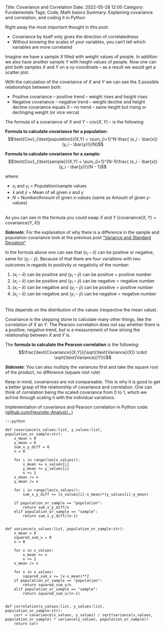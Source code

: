 Title: Covariance and Correlation
Date: 2022-05-28 12:00
Category: Fundamentals
Tags: Code, Math basics
Summary: Explaining covariance and correlation, and coding it in Python

Right away the most important thought in this post:<br>
- Covariance by itself only gives the direction of correlatedness<br>
- Without knowing the scales of your variables, you can’t tell which variables are more correlated

Imagine we have a sample $X$ filled with weight values of people. In addition we also have another sample $Y$ with height values of people. Now one can plot both samples $X$ and $Y$ on a xy-coordinate – as a result we would get a scatter plot.

With the calculation of the covariance of $X$ and $Y$ we can see the 3 possible relationships between both:<br>
- Positive covariance – positive trend – weight rises and height rises<br>
- Negative covariance – negative trend  – weight decline and height decline covariance equals 0 – no trend – same height but rising or declinging weight (or vice verca)

The formula of a covariance of $X$ and $Y$ – $\text{cov}(X,Y)$ – is the following:

**Formula to calculate covariance for a population:**<br>
$$\text{Cov}_{\text{population}}(X,Y) = \sum_{i=1}^N \frac{ (x_i - \bar{x})(y_i - \bar{y})}{N}$$

**Formula to calculate covariance for a sample:**<br>
$$\text{Cov}_{\text{sample}}(X,Y) = \sum_{i=1}^{N-1}\frac{ (x_i - \bar{x})(y_i - \bar{y})}{N - 1}$$

where:

- $x_i$ and $y_i$ = Population/sample values
- $\bar{x}$ and $\bar{y}$ = Mean of all given $x$ and $y$
- $N$ = Number/Amount of given $x$-values (same as Amount of given $y$-values)<br><br>

As you can see in the formula you could swap $X$ and $Y$ ($\text{covariance}(X,Y) = \text{covariance}(Y,X)$)

***Sidenote***: For the explanation of why there is a difference in the sample and population covariance look at the previous post [“Variance and Standard Deviation“]({filename}/articles/2022_05_21_article_1.md)

In the formula above one can see that ($x_i$ – $\bar{x}$) can be positive or negative, same for ($y_i$ – $\bar{y}$). Because of that there are four variations with two outcomes in regards to positivity or negativity of the number:

1. ($x_i$ – $\bar{x}$) can be positive and ($y_i$ – $\bar{y}$) can be positive = positive number
2. ($x_i$ – $\bar{x}$) can be positive and ($y_i$ – $\bar{y}$) can be negative = negative number
3. ($x_i$ – $\bar{x}$) can be negative and ($y_i$ – $\bar{y}$) can be positive = positive number
4. ($x_i$ – $\bar{x}$) can be negative and ($y_i$ – $\bar{y}$) can be negative = negative number<br><br>

This depends on the distribution of the values (respective the mean value).

Covariance is the stepping stone to calculate many other things, like the correlation of $X$ an $Y$. The Pearson correlation does not say whether there is a positive, negative trend, but is a measurement of how strong the relationship between $X$ and $Y$ is.

The **formula to calculate the Pearson correlation** is the following:<br>
$$\frac{\text{Covariance}(X,Y)}{\sqrt{\text{Variance}(X)} \cdot \sqrt{\text{Variance}(Y)}}$$

***Sidenote***: You can also multiply the variances first and take the square root of the product, no difference (square root rule)

Keep in mind, covariances are not compareable. This is why it is good to get a better grasp of the relationship of covariance and correlation. One can think of correlation being the scaled covariance from 0 to 1, which we achive through scaling it with the individual variations.

Implementation of covariance and Pearson correlation in Python code: [(github.com/Heuristic-Analyst/…)](https://github.com/Heuristic-Analyst/heuristic-analyst.com/tree/main/Covariance%20and%20correlation)

    :::python

    def covariance(x_values:list, y_values:list, population_or_sample:str):
        x_mean = 0
        y_mean = 0
        sum_x_y_diff = 0
        n = 0
    
        for i in range(len(x_values)):
            x_mean += x_values[i]
            y_mean += y_values[i]
            n += 1
        x_mean /= n
        y_mean /= n
    
        for i in range(len(x_values)):
            sum_x_y_diff += (x_values[i]-x_mean)*(y_values[i]-y_mean)
        
        if population_or_sample == "population":
            return sum_x_y_diff/n
        elif population_or_sample == "sample":
            return sum_x_y_diff/(n-1)
    
    
    def variance(x_values:list, population_or_sample:str):
        x_mean = 0
        squared_sum_x = 0
        n = 0
    
        for x in x_values:
            x_mean += x
            n += 1
        x_mean /= n
    
        for x in x_values:
            squared_sum_x += (x-x_mean)**2
        if population_or_sample == "population":
            return squared_sum_x/n
        elif population_or_sample == "sample":
            return squared_sum_x/(n-1)
    
    
    def correlation(x_values:list, y_values:list, population_or_sample:str):
        corr = covariance(x_values, y_values) / sqrt(variance(x_values, population_or_sample) * variance(y_values, population_or_sample))
        return corr